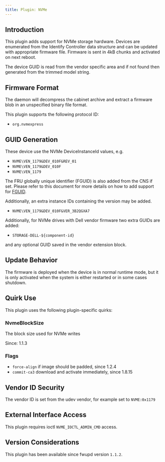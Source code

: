 ```yaml
---
title: Plugin: NVMe
---
```


## Introduction

This plugin adds support for NVMe storage hardware. Devices are enumerated from
the Identify Controller data structure and can be updated with appropriate
firmware file. Firmware is sent in 4kB chunks and activated on next reboot.

The device GUID is read from the vendor specific area and if not found then
generated from the trimmed model string.

## Firmware Format

The daemon will decompress the cabinet archive and extract a firmware blob in
an unspecified binary file format.

This plugin supports the following protocol ID:

* `org.nvmexpress`

## GUID Generation

These device use the NVMe DeviceInstanceId values, e.g.

* `NVME\VEN_1179&DEV_010F&REV_01`
* `NVME\VEN_1179&DEV_010F`
* `NVME\VEN_1179`

The FRU globally unique identifier (FGUID) is also added from the CNS if set.
Please refer to this document for more details on how to add support for
[FGUID](https://nvmexpress.org/wp-content/uploads/NVM_Express_Revision_1.3.pdf).

Additionally, an extra instance IDs containing the version may be added.

* `NVME\VEN_1179&DEV_010F&VER_3B2QGXA7`

Additionally, for NVMe drives with Dell vendor firmware two extra GUIDs are
added:

* `STORAGE-DELL-${component-id}`

and any optional GUID saved in the vendor extension block.

## Update Behavior

The firmware is deployed when the device is in normal runtime mode, but it is
only activated when the system is either restarted or in some cases shutdown.

## Quirk Use

This plugin uses the following plugin-specific quirks:

### NvmeBlockSize

The block size used for NVMe writes

Since: 1.1.3

### Flags

* `force-align` if image should be padded, since 1.2.4
* `commit-ca3` download and activate immediately, since 1.8.15

## Vendor ID Security

The vendor ID is set from the udev vendor, for example set to `NVME:0x1179`

## External Interface Access

This plugin requires ioctl `NVME_IOCTL_ADMIN_CMD` access.

## Version Considerations

This plugin has been available since fwupd version `1.1.2`.
